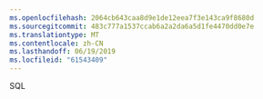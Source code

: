```yaml
---
ms.openlocfilehash: 2064cb643caa8d9e1de12eea7f3e143ca9f8680d
ms.sourcegitcommit: 483c777a1537ccab6a2a2da6a5d1fe4470dd0e7e
ms.translationtype: MT
ms.contentlocale: zh-CN
ms.lasthandoff: 06/19/2019
ms.locfileid: "61543409"
---
```

SQL